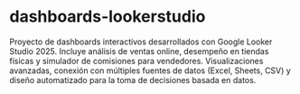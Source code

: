 # dashboards-lookerstudio
Proyecto de dashboards interactivos desarrollados con Google Looker Studio 2025. Incluye análisis de ventas online, desempeño en tiendas físicas y simulador de comisiones para vendedores. Visualizaciones avanzadas, conexión con múltiples fuentes de datos (Excel, Sheets, CSV) y diseño automatizado para la toma de decisiones basada en datos.
